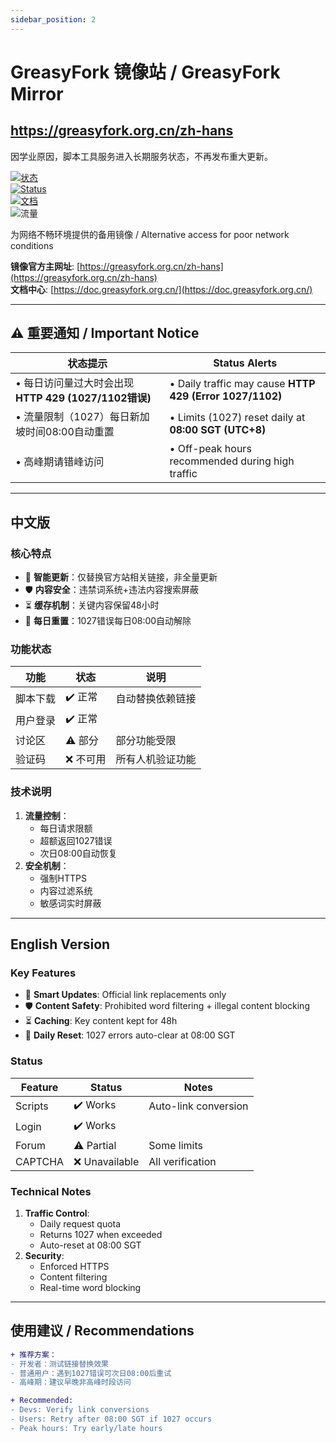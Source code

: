 ```yaml
---
sidebar_position: 2
---
```

# GreasyFork 镜像站 / GreasyFork Mirror
## https://greasyfork.org.cn/zh-hans
因学业原因，脚本工具服务进入长期服务状态，不再发布重大更新。

[![状态](https://img.shields.io/badge/状态-运营中-brightgreen)](https://greasyfork.org.cn/zh-hans)  
[![Status](https://img.shields.io/badge/Status-Operational-brightgreen)](https://greasyfork.org.cn/zh-hans)  
[![文档](https://img.shields.io/badge/文档-Documentation-blue)](https://doc.greasyfork.org.cn/)  
![流量](https://img.shields.io/badge/流量重置-每日08:00_SGT-blue)

为网络不畅环境提供的备用镜像 / Alternative access for poor network conditions

**镜像官方主网址**: [https://greasyfork.org.cn/zh-hans](https://greasyfork.org.cn/zh-hans)  
**文档中心**: [https://doc.greasyfork.org.cn/](https://doc.greasyfork.org.cn/)  

---

## ⚠️ 重要通知 / Important Notice
| 状态提示 | Status Alerts |
|----------|--------------|
| • 每日访问量过大时会出现 **HTTP 429 (1027/1102错误)** | • Daily traffic may cause **HTTP 429 (Error 1027/1102)** |
| • 流量限制（1027）每日新加坡时间08:00自动重置 | • Limits (1027) reset daily at **08:00 SGT (UTC+8)** |
| • 高峰期请错峰访问 | • Off-peak hours recommended during high traffic |

---

## 中文版

### 核心特点
- 🔄 **智能更新**：仅替换官方站相关链接，非全量更新
- 🛡️ **内容安全**：违禁词系统+违法内容搜索屏蔽
- ⏳ **缓存机制**：关键内容保留48小时
- 🔄 **每日重置**：1027错误每日08:00自动解除

### 功能状态
| 功能 | 状态 | 说明 |
|------|------|------|
| 脚本下载 | ✔️ 正常 | 自动替换依赖链接 |
| 用户登录 | ✔️ 正常 |  |
| 讨论区 | ⚠️ 部分 | 部分功能受限 |
| 验证码 | ❌ 不可用 | 所有人机验证功能 |

### 技术说明
1. **流量控制**：
   - 每日请求限额
   - 超额返回1027错误
   - 次日08:00自动恢复
2. **安全机制**：
   - 强制HTTPS
   - 内容过滤系统
   - 敏感词实时屏蔽

---

## English Version

### Key Features
- 🔄 **Smart Updates**: Official link replacements only
- 🛡️ **Content Safety**: Prohibited word filtering + illegal content blocking
- ⏳ **Caching**: Key content kept for 48h
- 🔄 **Daily Reset**: 1027 errors auto-clear at 08:00 SGT

### Status
| Feature | Status | Notes |
|---------|--------|-------|
| Scripts | ✔️ Works | Auto-link conversion |
| Login | ✔️ Works |  |
| Forum | ⚠️ Partial | Some limits |
| CAPTCHA | ❌ Unavailable | All verification |

### Technical Notes
1. **Traffic Control**:
   - Daily request quota
   - Returns 1027 when exceeded
   - Auto-reset at 08:00 SGT
2. **Security**:
   - Enforced HTTPS
   - Content filtering
   - Real-time word blocking

---

## 使用建议 / Recommendations
```diff
+ 推荐方案：
- 开发者：测试链接替换效果
- 普通用户：遇到1027错误可次日08:00后重试
- 高峰期：建议早晚非高峰时段访问

+ Recommended:
- Devs: Verify link conversions
- Users: Retry after 08:00 SGT if 1027 occurs
- Peak hours: Try early/late hours
```
